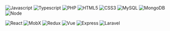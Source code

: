 
![Javascript](https://img.shields.io/badge/JavaScript-aliceblue.svg?logo=javascript&logoColor=darkslategray&labelColor=aliceblue ) ![Typescript](https://img.shields.io/badge/TypeScript-aliceblue.svg?&logo=typescript&logoColor=darkslategray&labelColor=aliceblue) ![PHP](https://img.shields.io/badge/PHP-aliceblue.svg?&logo=php&logoColor=darkslategray&labelColor=aliceblue) ![HTML5](https://img.shields.io/badge/HTML5-aliceblue.svg?&logo=html5&logoColor=darkslategray&labelColor=aliceblue) ![CSS3](https://img.shields.io/badge/CSS3-aliceblue.svg?&logo=css3&logoColor=darkslategray&labelColor=aliceblue) ![MySQL](https://img.shields.io/badge/MySQL-aliceblue.svg?&logo=mysql&logoColor=darkslategray&labelColor=aliceblue) ![MongoDB](https://img.shields.io/badge/MongoDB-aliceblue.svg?&logo=mongodb&logoColor=darkslategray&labelColor=aliceblue) ![Node](https://img.shields.io/badge/Node-aliceblue.svg?&logo=Node.js&logoColor=darkslategray&labelColor=aliceblue)


![React](https://img.shields.io/badge/React-aliceblue.svg?&logo=react&logoColor=darkslategray&labelColor=aliceblue) ![MobX](https://img.shields.io/badge/MobX-aliceblue.svg?&logo=MobX&logoColor=darkslategray&labelColor=aliceblue) ![Redux](https://img.shields.io/badge/Redux-aliceblue.svg?&logo=Redux&logoColor=darkslategray&labelColor=aliceblue) ![Vue](https://img.shields.io/badge/Vue-aliceblue.svg?&logo=Vue.js&logoColor=darkslategray&labelColor=aliceblue) ![Express](https://img.shields.io/badge/Express-aliceblue.svg?&logo=Express&logoColor=darkslategray&labelColor=aliceblue) ![Laravel](https://img.shields.io/badge/Laravel-aliceblue.svg?&logo=Laravel&logoColor=darkslategray&labelColor=aliceblue)
